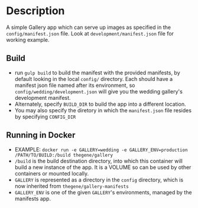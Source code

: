 # Description
A simple Gallery app which can serve up images as specified in the `config/manifest.json` file. Look at `development/manifest.json` file for working example.

## Build
- run `gulp build` to build the manifest with the provided manifests, by default looking in the local `config/` directory. Each should have a manifest json file named after its environment, so `config/wedding/development.json` will give you the wedding gallery's development manifest.
- Alternately, specify `BUILD_DIR` to build the app into a different location.
- You may also specify the diretory in which the `manifest.json` file resides by specifying `CONFIG_DIR`

## Running in Docker
- EXAMPLE: `docker run -e GALLERY=wedding -e GALLERY_ENV=production /PATH/TO/BUILD:/build thegene/gallery`
- `/build` is the build destination directory, into which this container will build a new instance of the app. It is a VOLUME so can be used by other containers or mounted locally.
- `GALLERY` is represented as a directory in the `config` directory, which is now inherited from `thegene/gallery-manifests`
- `GALLERY_ENV` is one of the given `GALLERY`'s environments, managed by the manifests app.
